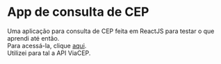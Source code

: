 # App de consulta de CEP
Uma aplicação para consulta de CEP feita em ReactJS para testar o que aprendi até então.\
Para acessá-la, clique [aqui](https://augustofrade.github.io/consulta-cep/).\
Utilizei para tal a API ViaCEP.

